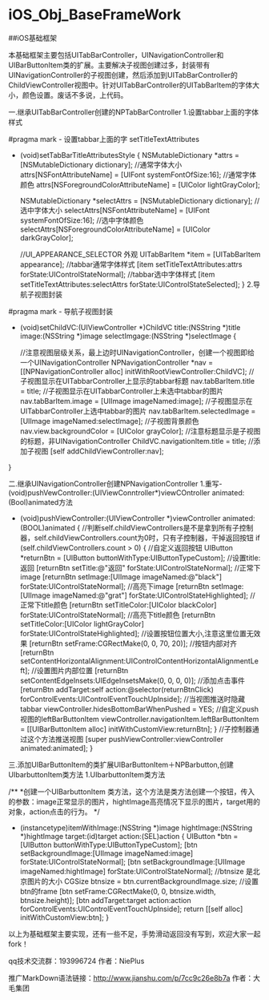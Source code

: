 # iOS_Obj_BaseFrameWork
##iOS基础框架



本基础框架主要包括UITabBarController，UINavigationController和UIBarButtonItem类的扩展。主要解决子视图创建过多，封装带有UINavigationController的子视图创建，然后添加到UITabBarController的ChildViewController视图中。针对UITabBarController的UITabBarItem的字体大小，颜色设置。废话不多说，上代码。

一.继承UITabBarController创建的NPTabBarController
1.设置tabbar上面的字体样式

#pragma mark - 设置tabbar上面的字 setTitleTextAttributes
- (void)setTabBarTitleAttributesStyle
{
    NSMutableDictionary *attrs = [NSMutableDictionary dictionary];
    //通常字体大小
    attrs[NSFontAttributeName] = [UIFont systemFontOfSize:16];
    //通常字体颜色
    attrs[NSForegroundColorAttributeName] = [UIColor lightGrayColor];

    NSMutableDictionary *selectAttrs = [NSMutableDictionary dictionary];
    //选中字体大小
    selectAttrs[NSFontAttributeName] = [UIFont systemFontOfSize:16];
    //选中字体颜色
    selectAttrs[NSForegroundColorAttributeName] = [UIColor darkGrayColor];

    //UI_APPEARANCE_SELECTOR 外观
    UITabBarItem *item = [UITabBarItem appearance];
    //tabbar通常字体样式
    [item setTitleTextAttributes:attrs forState:UIControlStateNormal];
    //tabbar选中字体样式
    [item setTitleTextAttributes:selectAttrs forState:UIControlStateSelected];
}
2.导航子视图封装

#pragma mark - 导航子视图封装
- (void)setChildVC:(UIViewController *)ChildVC title:(NSString *)title image:(NSString *)image selectImgage:(NSString *)selectImage {

    //注意视图层级关系，最上边时UINavigationController，创建一个视图即给一个UINavigationController
    NPNavigationController *nav = [[NPNavigationController alloc] initWithRootViewController:ChildVC];
    //子视图显示在UITabbarController上显示的tabbar标题
    nav.tabBarItem.title = title;
    //子视图显示在UITabbarController上未选中tabbar的图片
    nav.tabBarItem.image = [UIImage imageNamed:image];
    //子视图显示在UITabbarController上选中tabbar的图片
    nav.tabBarItem.selectedImage = [UIImage imageNamed:selectImage];
    //子视图背景颜色
    nav.view.backgroundColor = [UIColor grayColor];
    //注意标题显示是子视图的标题，非UINavigationController
    ChildVC.navigationItem.title = title;
    //添加子视图
    [self addChildViewController:nav];

}

二.继承UINavigationController创建NPNavigationController
1.重写-(void)pushVewController:(UIViewConntroller*)viewCOntroller animated:(Bool)animated方法

 - (void)pushViewController:(UIViewController *)viewController animated:(BOOL)animated
{
    //判断self.childViewControllers是不是拿到所有子控制器，self.childViewControllers.count为0时，只有子控制器，干掉返回按钮
    if (self.childViewControllers.count > 0) {
        //自定义返回按钮
        UIButton *returnBtn = [UIButton buttonWithType:UIButtonTypeCustom];
        //设置title:返回
        [returnBtn setTitle:@"返回" forState:UIControlStateNormal];
        //正常下image
        [returnBtn setImage:[UIImage imageNamed:@"black"] forState:UIControlStateNormal];
        //高亮下image
        [returnBtn setImage:[UIImage imageNamed:@"grat"] forState:UIControlStateHighlighted];
        //正常下title颜色
        [returnBtn setTitleColor:[UIColor blackColor] forState:UIControlStateNormal];
        //高亮下title颜色
        [returnBtn setTitleColor:[UIColor lightGrayColor] forState:UIControlStateHighlighted];
        //设置按钮位置大小,注意这里位置无效果
        [returnBtn setFrame:CGRectMake(0, 0, 70, 20)];
        //按钮内部对齐
        [returnBtn setContentHorizontalAlignment:UIControlContentHorizontalAlignmentLeft];
        //设置图片内部位置
        [returnBtn setContentEdgeInsets:UIEdgeInsetsMake(0, 0, 0, 0)];
        //添加点击事件
        [returnBtn addTarget:self action:@selector(returnBtnClick) forControlEvents:UIControlEventTouchUpInside];
        //当视图推送时隐藏tabbar
        viewController.hidesBottomBarWhenPushed = YES;
        //自定义push视图的leftBarButtonItem
        viewController.navigationItem.leftBarButtonItem = [[UIBarButtonItem alloc] initWithCustomView:returnBtn];
    }
    //子控制器通过这个方法推送视图
    [super pushViewController:viewController animated:animated];
}

三.添加UIBarButtonItem的类扩展UIBarButtonItem＋NPBarbutton,创建UIbarbuttonItem类方法
1.UIbarbuttonItem类方法

/**
 *创建一个UIBarbuttonItem 类方法，这个方法是类方法创建一个按钮，传入的参数：image正常显示的图片，hightImage高亮情况下显示的图片，target用的对象，action点击的行为。
 */
+ (instancetype)itemWithImage:(NSString *)image hightImage:(NSString *)hightImage target:(id)target action:(SEL)action
{
    UIButton *btn = [UIButton buttonWithType:UIButtonTypeCustom];
    [btn setBackgroundImage:[UIImage imageNamed:image] forState:UIControlStateNormal];
    [btn setBackgroundImage:[UIImage imageNamed:hightImage] forState:UIControlStateNormal];
    //btnsize 是北京图片的大小
    CGSize btnsize = btn.currentBackgroundImage.size;
    //设置btn的frame
    [btn setFrame:CGRectMake(0, 0, btnsize.width, btnsize.height)];
    [btn addTarget:target action:action forControlEvents:UIControlEventTouchUpInside];
    return [[self alloc] initWithCustomView:btn];
}



以上为基础框架主要实现，还有一些不足，手势滑动返回没有写到，欢迎大家一起fork！



qq技术交流群：193996724                                      作者：NiePlus

推广MarkDown语法链接：http://www.jianshu.com/p/7cc9c26e8b7a 作者：大毛集团

